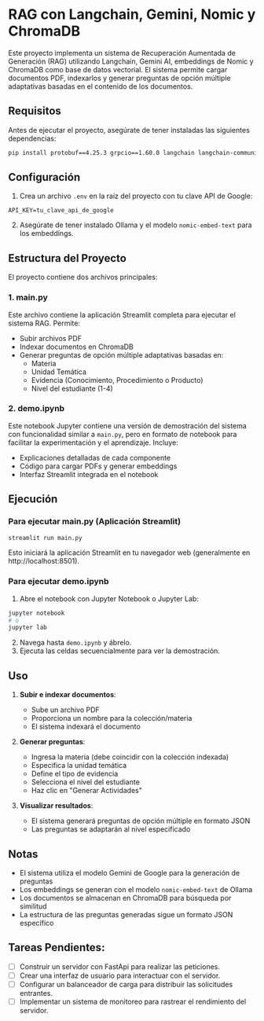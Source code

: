 # RAG con Langchain, Gemini, Nomic y ChromaDB

Este proyecto implementa un sistema de Recuperación Aumentada de Generación (RAG) utilizando Langchain, Gemini AI, embeddings de Nomic y ChromaDB como base de datos vectorial. El sistema permite cargar documentos PDF, indexarlos y generar preguntas de opción múltiple adaptativas basadas en el contenido de los documentos.

## Requisitos

Antes de ejecutar el proyecto, asegúrate de tener instaladas las siguientes dependencias:

```bash
pip install protobuf==4.25.3 grpcio==1.60.0 langchain langchain-community langchain-core langchain-google-genai langchain-ollama google-generativeai streamlit chromadb python-dotenv
```

## Configuración

1. Crea un archivo `.env` en la raíz del proyecto con tu clave API de Google:

```
API_KEY=tu_clave_api_de_google
```

2. Asegúrate de tener instalado Ollama y el modelo `nomic-embed-text` para los embeddings.

## Estructura del Proyecto

El proyecto contiene dos archivos principales:

### 1. main.py

Este archivo contiene la aplicación Streamlit completa para ejecutar el sistema RAG. Permite:

- Subir archivos PDF
- Indexar documentos en ChromaDB
- Generar preguntas de opción múltiple adaptativas basadas en:
  - Materia
  - Unidad Temática
  - Evidencia (Conocimiento, Procedimiento o Producto)
  - Nivel del estudiante (1-4)

### 2. demo.ipynb

Este notebook Jupyter contiene una versión de demostración del sistema con funcionalidad similar a `main.py`, pero en formato de notebook para facilitar la experimentación y el aprendizaje. Incluye:

- Explicaciones detalladas de cada componente
- Código para cargar PDFs y generar embeddings
- Interfaz Streamlit integrada en el notebook

## Ejecución

### Para ejecutar main.py (Aplicación Streamlit)

```bash
streamlit run main.py
```

Esto iniciará la aplicación Streamlit en tu navegador web (generalmente en http://localhost:8501).

### Para ejecutar demo.ipynb

1. Abre el notebook con Jupyter Notebook o Jupyter Lab:

```bash
jupyter notebook
# o
jupyter lab
```

2. Navega hasta `demo.ipynb` y ábrelo.
3. Ejecuta las celdas secuencialmente para ver la demostración.

## Uso

1. **Subir e indexar documentos**:
   - Sube un archivo PDF
   - Proporciona un nombre para la colección/materia
   - El sistema indexará el documento

2. **Generar preguntas**:
   - Ingresa la materia (debe coincidir con la colección indexada)
   - Especifica la unidad temática
   - Define el tipo de evidencia
   - Selecciona el nivel del estudiante
   - Haz clic en "Generar Actividades"

3. **Visualizar resultados**:
   - El sistema generará preguntas de opción múltiple en formato JSON
   - Las preguntas se adaptarán al nivel especificado

## Notas

- El sistema utiliza el modelo Gemini de Google para la generación de preguntas
- Los embeddings se generan con el modelo `nomic-embed-text` de Ollama
- Los documentos se almacenan en ChromaDB para búsqueda por similitud
- La estructura de las preguntas generadas sigue un formato JSON específico

## Tareas Pendientes: 

- [ ] Construir un servidor con FastApi para realizar las peticiones. 
- [ ] Crear una interfaz de usuario para interactuar con el servidor.
- [ ] Configurar un balanceador de carga para distribuir las solicitudes entrantes.
- [ ] Implementar un sistema de monitoreo para rastrear el rendimiento del servidor.
